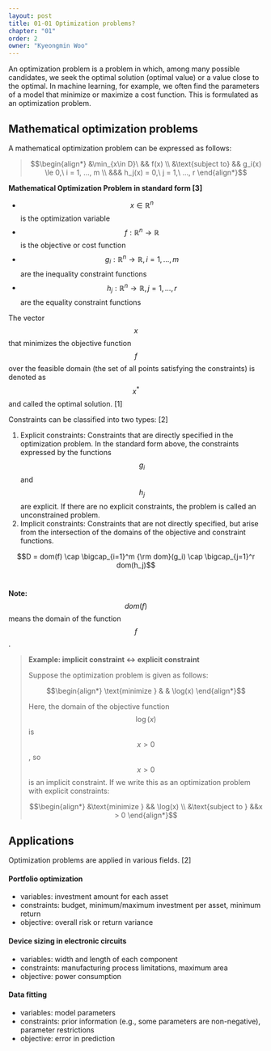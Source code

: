 ```yaml
---
layout: post
title: 01-01 Optimization problems?
chapter: "01"
order: 2
owner: "Kyeongmin Woo"
---
```


An optimization problem is a problem in which, among many possible candidates, we seek the optimal solution (optimal value) or a value close to the optimal. In machine learning, for example, we often find the parameters of a model that minimize or maximize a cost function. This is formulated as an optimization problem.


## Mathematical optimization problems
A mathematical optimization problem can be expressed as follows:

>$$\begin{align*} 
>&\min_{x\in D}\ && f(x) \\
>&\text{subject to} && g_i(x) \le 0,\ i = 1, ..., m \\
>&&& h_j(x) = 0,\ j = 1,\ ..., r
>\end{align*}$$

**Mathematical Optimization Problem in standard form [3]**

* $$x \in \mathbb{R}^n$$ is the optimization variable
* $$f: \mathbb{R}^n \rightarrow \mathbb{R}$$ is the objective or cost function
* $$g_i: \mathbb{R}^n \rightarrow \mathbb{R}, i = 1, ..., m$$ are the inequality constraint functions
* $$h_j: \mathbb{R}^n \rightarrow \mathbb{R}, j = 1, ..., r$$ are the equality constraint functions

The vector $$x$$ that minimizes the objective function $$f$$ over the feasible domain (the set of all points satisfying the constraints) is denoted as $$x^*$$ and called the optimal solution. [1]

Constraints can be classified into two types: [2]

1. Explicit constraints: Constraints that are directly specified in the optimization problem. In the standard form above, the constraints expressed by the functions $$g_i$$ and $$h_j$$ are explicit. If there are no explicit constraints, the problem is called an unconstrained problem.
2. Implicit constraints: Constraints that are not directly specified, but arise from the intersection of the domains of the objective and constraint functions.

$$D = dom(f) \cap \bigcap_{i=1}^m {\rm dom}(g_i) \cap \bigcap_{j=1}^r dom(h_j)$$<br/>

**Note:** $$dom(f)$$ means the domain of the function $$f$$.

>**Example: implicit constraint ↔ explicit constraint**
>
>Suppose the optimization problem is given as follows:
>
>$$\begin{align*} \text{minimize } & & \log(x) \end{align*}$$
>
>Here, the domain of the objective function $$\log(x)$$ is $$x > 0$$, so $$x > 0$$ is an implicit constraint. If we write this as an optimization problem with explicit constraints:
>
>$$\begin{align*} &\text{minimize } && \log(x) \\ &\text{subject to } &&x > 0 \end{align*}$$

## Applications

Optimization problems are applied in various fields. [2]

#### Portfolio optimization
* variables: investment amount for each asset
* constraints: budget, minimum/maximum investment per asset, minimum return
* objective: overall risk or return variance

#### Device sizing in electronic circuits
* variables: width and length of each component
* constraints: manufacturing process limitations, maximum area
* objective: power consumption

#### Data fitting
* variables: model parameters
* constraints: prior information (e.g., some parameters are non-negative), parameter restrictions
* objective: error in prediction
